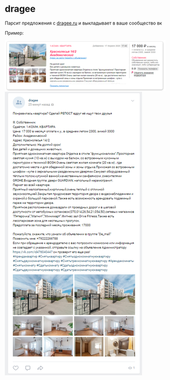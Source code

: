 # dragee

Парсит предложения с [dragee.ru](https://dragee.ru) и выкладывает в ваше сообщество вк

Пример:

![from](from.png)
![to](to.png)
